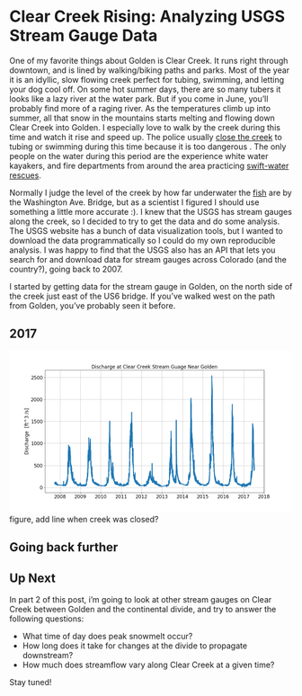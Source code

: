 
# Clear Creek Rising: Analyzing USGS Stream Gauge Data

One of my favorite things about Golden is Clear Creek. It runs right through downtown, and is lined by walking/biking paths and parks. Most of the year it is an idyllic, slow flowing creek perfect for tubing, swimming, and letting your dog cool off. On some hot summer days, there are so many tubers it looks like a lazy river at the water park. But if you come in June, you’ll probably find more of a raging river. As the temperatures climb up into summer, all that snow in the mountains starts melting and flowing down Clear Creek into Golden. I especially love to walk by the creek during this time and watch it rise and speed up. The police usually [close the creek](http://www.denverpost.com/2017/06/12/jefferson-county-restricts-tubing-clear-creek/) to tubing or swimming during this time because it is too dangerous . The only people on the water during this period are the experience white water kayakers, and fire departments from around the area practicing [swift-water rescues](http://www.denverpost.com/2017/06/03/water-rescue-training-clear-creek/). 





Normally I judge the level of the creek by how far underwater the [fish](https://2.bp.blogspot.com/-fS3L_sopcx0/TnLHnasuXMI/AAAAAAAADR8/KgFXPlom5Qg/s1600/IMGP4041.JPG) are by the Washington Ave. Bridge, but as a scientist I figured I should use something a little more accurate :). I knew that the USGS has stream gauges along the creek, so I decided to try to get the data and do some analysis. The USGS website has a bunch of data visualization tools, but I wanted to download the data programmatically so I could do my own reproducible analysis. I was happy to find that the USGS also has an API that lets you search for and download data for stream gauges across Colorado (and the country?), going back to 2007. 

I started by getting data for the stream gauge in Golden, on the north side of the creek just east of the US6 bridge. If you’ve walked west on the path from Golden, you’ve probably seen it before. 

## 2017 

![Image description](/images/clearcreek/allyears_golden.png)
figure, add line when creek was closed?


## Going back further



## Up Next

In part 2 of this post, i’m going to look at other stream gauges on Clear Creek between Golden and the continental divide, and try to answer the following questions:

- What time of day does peak snowmelt occur?
- How long does it take for changes at the divide to propagate downstream?
- How much does streamflow vary along Clear Creek at a given time?

Stay tuned!




